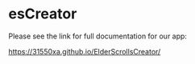 # esCreator

Please see the link for full documentation for our app:

https://31550xa.github.io/ElderScrollsCreator/
